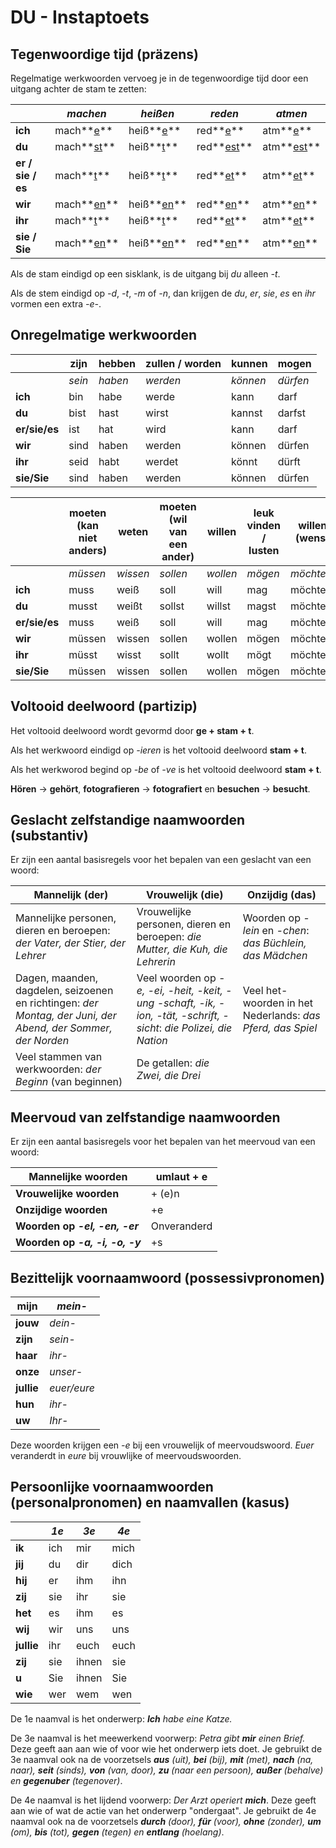 # DU - Instaptoets

## Tegenwoordige tijd (präzens)

Regelmatige werkwoorden vervoeg je in de tegenwoordige tijd door een uitgang achter de stam te zetten:

|  | *machen* | *heißen* | *reden* | *atmen* |
|----|----|----|----|----|
| **ich** | mach**<u>e</u>** | heiß**<u>e</u>** | red**<u>e</u>** | atm**<u>e</u>** |
| **du** | mach**<u>st</u>** | heiß**<u>t</u>** | red**<u>est</u>** | atm**<u>est</u>** |
| **er / sie / es** | mach**<u>t</u>** | heiß**<u>t</u>** | red**<u>et</u>** | atm**<u>et</u>** |
| **wir** | mach**<u>en</u>** | heiß**<u>en</u>** | red**<u>en</u>** | atm**<u>en</u>** |
| **ihr** | mach**<u>t</u>** | heiß**<u>t</u>** | red**<u>et</u>** | atm**<u>et</u>** |
| **sie / Sie** | mach**<u>en</u>** | heiß**<u>en</u>** | red**<u>en</u>** | atm**<u>en</u>** |

Als de stam eindigd op een sisklank, is de uitgang bij *du* alleen *-t*.

Als de stem eindigd op *-d*, *-t*, *-m* of *-n*, dan krijgen de *du*, *er*, *sie*, *es* en *ihr* vormen een extra *-e-*.

## Onregelmatige werkwoorden

|               | **zijn** | **hebben** | **zullen / worden** | **kunnen** | **mogen** |
|---------------|----------|------------|---------------------|------------|-----------|
|               | *sein*   | *haben*    | *werden*            | *können*   | *dürfen*  |
| **ich**       | bin      | habe       | werde               | kann       | darf      |
| **du**        | bist     | hast       | wirst               | kannst     | darfst    |
| **er/sie/es** | ist      | hat        | wird                | kann       | darf      |
| **wir**       | sind     | haben      | werden              | können     | dürfen    |
| **ihr**       | seid     | habt       | werdet              | könnt      | dürft     |
| **sie/Sie**   | sind     | haben      | werden              | können     | dürfen    |

|  | **moeten (kan niet anders)** | **weten** | **moeten (wil van een ander)** | **willen** | **leuk vinden / lusten** | **willen (wens)** |
|----|----|----|----|----|----|----|
|  | *müssen* | *wissen* | *sollen* | *wollen* | *mögen* | *möchten* |
| **ich** | muss | weiß | soll | will | mag | möchte |
| **du** | musst | weißt | sollst | willst | magst | möchtest |
| **er/sie/es** | muss | weiß | soll | will | mag | möchte |
| **wir** | müssen | wissen | sollen | wollen | mögen | möchten |
| **ihr** | müsst | wisst | sollt | wollt | mögt | möchtet |
| **sie/Sie** | müssen | wissen | sollen | wollen | mögen | möchten |

## Voltooid deelwoord (partizip)

Het voltooid deelwoord wordt gevormd door **ge + stam + t**.

Als het werkwoord eindigd op *-ieren* is het voltooid deelwoord **stam + t**.

Als het werkworod begind op *-be* of *-ve* is het voltooid deelwoord **stam + t**.

**Hören** → **gehört**, **fotografieren** → **fotografiert** en **besuchen** → **besucht**.

## Geslacht zelfstandige naamwoorden (substantiv)

Er zijn een aantal basisregels voor het bepalen van een geslacht van een woord:

| **Mannelijk (der)** | **Vrouwelijk (die)** | **Onzijdig (das)** |
|----|----|----|
| Mannelijke personen, dieren en beroepen: *der Vater, der Stier, der Lehrer* | Vrouwelijke personen, dieren en beroepen: *die Mutter, die Kuh, die Lehrerin* | Woorden op *-lein* en *-chen*: *das Büchlein, das Mädchen* |
| Dagen, maanden, dagdelen, seizoenen en richtingen: *der Montag, der Juni, der Abend, der Sommer, der Norden* | Veel woorden op *-e, -ei, -heit, -keit, -ung -schaft, -ik, -ion, -tät, -schrift, -sicht*: *die Polizei, die Nation* | Veel het-woorden in het Nederlands: *das Pferd, das Spiel* |
| Veel stammen van werkwoorden: *der Beginn* (van beginnen) | De getallen: *die Zwei, die Drei* |  |

## Meervoud van zelfstandige naamwoorden

Er zijn een aantal basisregels voor het bepalen van het meervoud van een woord:

| **Mannelijke woorden**          | umlaut + e  |
|---------------------------------|-------------|
| **Vrouwelijke woorden**         | \+ (e)n     |
| **Onzijdige woorden**           | +e          |
| **Woorden op *-el, -en, -er***  | Onveranderd |
| **Woorden op *-a, -i, -o, -y*** | +s          |

## Bezittelijk voornaamwoord (possessivpronomen)

| **mijn**   | *mein-*     |
|------------|-------------|
| **jouw**   | *dein-*     |
| **zijn**   | *sein-*     |
| **haar**   | *ihr-*      |
| **onze**   | *unser-*    |
| **jullie** | *euer/eure* |
| **hun**    | *ihr-*      |
| **uw**     | *Ihr-*      |

Deze woorden krijgen een *-e* bij een vrouwelijk of meervoudswoord. *Euer* veranderdt in *eure* bij vrouwlijke of meervoudswoorden.

## Persoonlijke voornaamwoorden (personalpronomen) en naamvallen (kasus)

|            | *1e* | *3e*  | *4e* |
|------------|------|-------|------|
| **ik**     | ich  | mir   | mich |
| **jij**    | du   | dir   | dich |
| **hij**    | er   | ihm   | ihn  |
| **zij**    | sie  | ihr   | sie  |
| **het**    | es   | ihm   | es   |
| **wij**    | wir  | uns   | uns  |
| **jullie** | ihr  | euch  | euch |
| **zij**    | sie  | ihnen | sie  |
| **u**      | Sie  | ihnen | Sie  |
| **wie**    | wer  | wem   | wen  |

De 1e naamval is het onderwerp: ***Ich** habe eine Katze.*

De 3e naamval is het meewerkend voorwerp: *Petra gibt **mir** einen Brief.* Deze geeft aan aan wie of voor wie het onderwerp iets doet. Je gebruikt de 3e naamval ook na de voorzetsels ***aus** (uit), **bei** (bij), **mit** (met), **nach** (na, naar), **seit** (sinds), **von** (van, door), **zu** (naar een persoon), **außer** (behalve) en **gegenuber** (tegenover)*.

De 4e naamval is het lijdend voorwerp: *Der Arzt operiert **mich***. Deze geeft aan wie of wat de actie van het onderwerp "ondergaat". Je gebruikt de 4e naamval ook na de voorzetsels ***durch** (door), **für** (voor), **ohne** (zonder), **um** (om), **bis** (tot), **gegen** (tegen) en **entlang** (hoelang)*.
